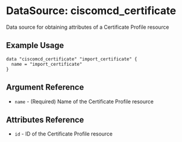# DataSource: ciscomcd_certificate
Data source for obtaining attributes of a Certificate Profile resource

## Example Usage
```hcl
data "ciscomcd_certificate" "import_certificate" {
  name = "import_certificate"
}
```

## Argument Reference
* `name` - (Required) Name of the Certificate Profile resource

## Attributes Reference
* `id` - ID of the Certificate Profile resource
